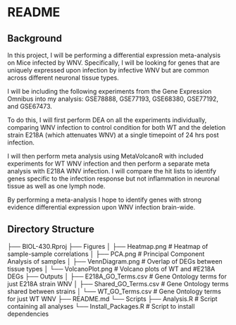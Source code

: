 # README

## Background
In this project, I will be performing a differential expression meta-analysis on Mice infected by WNV.
Specifically, I will be looking for genes that are uniquely expressed upon infection by infective WNV
but are common across different neuronal tissue types.

I will be including the following experiments from the Gene Expression Omnibus into my analysis: 
GSE78888, GSE77193, GSE68380, GSE77192, and GSE67473.

To do this, I will first perform DEA on all the experiments individually, comparing WNV infection to
control condition for both WT and the deletion strain E218A (which attenuates WNV) at a single timepoint
of 24 hrs post infection.

I will then perform meta analysis using MetaVolcanoR with included experiments for WT WNV infection and
then perform a separate meta analysis with E218A WNV infection. I will compare the hit lists to identify
genes specific to the infection response but not inflammation in neuronal tissue as well as one 
lymph node.

By performing a meta-analysis I hope to identify genes with strong evidence differential expression upon
WNV infection brain-wide. 

## Directory Structure

├── BIOL-430.Rproj
├── Figures
│   ├── Heatmap.png # Heatmap of sample-sample correlations
│   ├── PCA.png # Principal Component Analysis of samples
│   ├── VennDiagram.png # Overlap of DEGs between tissue types
│   └── VolcanoPlot.png # Volcano plots of WT and #E218A DEGs
├── Outputs
│   ├── E218A_GO_Terms.csv # Gene Ontology terms for just E218A strain WNV
│   ├── Shared_GO_Terms.csv # Gene Ontology terms shared between strains
│   └── WT_GO_Terms.csv # Gene Ontology terms for just WT WNV
├── README.md
└── Scripts
    ├── Analysis.R # Script containing all analyses
    └── Install_Packages.R # Script to install dependencies